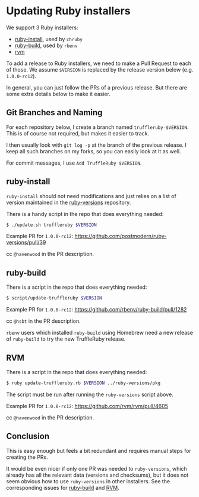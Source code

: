 # Updating Ruby installers

We support 3 Ruby installers:

* [ruby-install](https://github.com/postmodern/ruby-install), used by `chruby`
* [ruby-build](https://github.com/rbenv/ruby-build), used by `rbenv`
* [rvm](https://github.com/rvm/rvm)

To add a release to Ruby installers, we need to make a Pull Request to each of those.
We assume `$VERSION` is replaced by the release version below (e.g. `1.0.0-rc12`).

In general, you can just follow the PRs of a previous release.
But there are some extra details below to make it easier.

## Git Branches and Naming

For each repository below, I create a branch named `truffleruby-$VERSION`.
This is of course not required, but makes it easier to track.

I then usually look with `git log -p` at the branch of the previous release.
I keep all such branches on my forks, so you can easily look at it as well.

For commit messages, I use `Add TruffleRuby $VERSION`.

## ruby-install

`ruby-install` should not need modifications and just relies on a list of version
maintained in the [ruby-versions](https://github.com/postmodern/ruby-versions) repository.

There is a handy script in the repo that does everything needed:

```bash
$ ./update.sh truffleruby $VERSION
```

Example PR for `1.0.0-rc12`: https://github.com/postmodern/ruby-versions/pull/39

cc `@havenwood` in the PR description.

## ruby-build

There is a script in the repo that does everything needed:

```bash
$ script/update-truffleruby $VERSION
```

Example PR for `1.0.0-rc12`: https://github.com/rbenv/ruby-build/pull/1282

cc `@hsbt` in the PR description.

`rbenv` users which installed `ruby-build` using Homebrew need a new release of
`ruby-build` to try the new TruffleRuby release.

## RVM

There is a script in the repo that does everything needed:

```bash
$ ruby update-truffleruby.rb $VERSION ../ruby-versions/pkg
```

The script must be run after running the `ruby-versions` script above.

Example PR for `1.0.0-rc12`: https://github.com/rvm/rvm/pull/4605

cc `@havenwood` in the PR description.

## Conclusion

This is easy enough but feels a bit redundant and requires manual steps for
creating the PRs.

It would be even nicer if only one PR was needed to `ruby-versions`,
which already has all the relevant data (versions and checksums),
but it does not seem obvious how to use `ruby-versions` in other installers.
See the corresponding issues for [ruby-build](https://github.com/rbenv/ruby-build/issues/1194)
and [RVM](https://github.com/rvm/rvm/issues/4262).
